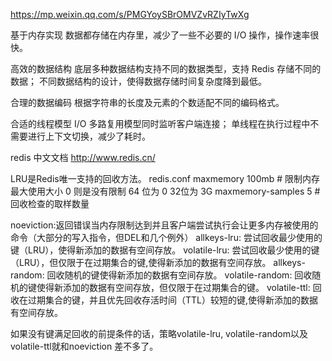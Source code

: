 https://mp.weixin.qq.com/s/PMGYoySBrOMVZvRZIyTwXg

基于内存实现
数据都存储在内存里，减少了一些不必要的 I/O 操作，操作速率很快。

高效的数据结构
底层多种数据结构支持不同的数据类型，支持 Redis 存储不同的数据；
不同数据结构的设计，使得数据存储时间复杂度降到最低。
   
合理的数据编码
根据字符串的长度及元素的个数适配不同的编码格式。

合适的线程模型
I/O 多路复用模型同时监听客户端连接；
单线程在执行过程中不需要进行上下文切换，减少了耗时。

redis 中文文档 
http://www.redis.cn/ 

LRU是Redis唯一支持的回收方法。
redis.conf 
maxmemory 100mb # 限制内存最大使用大小 0 则是没有限制 64 位为 0 32位为 3G
maxmemory-samples 5 # 回收检查的取样数量


noeviction:返回错误当内存限制达到并且客户端尝试执行会让更多内存被使用的命令（大部分的写入指令，但DEL和几个例外）
allkeys-lru: 尝试回收最少使用的键（LRU），使得新添加的数据有空间存放。
volatile-lru: 尝试回收最少使用的键（LRU），但仅限于在过期集合的键,使得新添加的数据有空间存放。
allkeys-random: 回收随机的键使得新添加的数据有空间存放。
volatile-random: 回收随机的键使得新添加的数据有空间存放，但仅限于在过期集合的键。
volatile-ttl: 回收在过期集合的键，并且优先回收存活时间（TTL）较短的键,使得新添加的数据有空间存放。

如果没有键满足回收的前提条件的话，策略volatile-lru, volatile-random以及volatile-ttl就和noeviction 差不多了。

